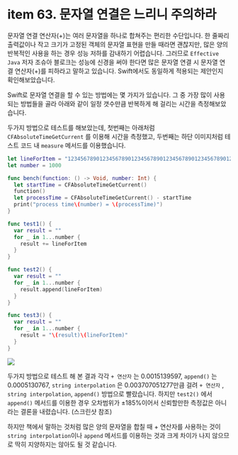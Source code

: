 # item 63. 문자열 연결은 느리니 주의하라

문자열 연결 연산자(+)는 여러 문자열을 하나로 합쳐주는 편리한 수단입니다. 한 줄짜리 출력값이나 작고 크기가 고정된 객체의 문자열 표현을 만들 때라면 괜찮지만, 많은 양의 반복적인 사용을 하는 경우 성능 저하를 감내하기 어렵습니다. 그러므로 `Effective Java` 저자 조슈아 블로크는 성능에 신경을 써야 한다면 많은 문자열 연결 시 문자열 연결 연산자(+)를 피하라고 말하고 있습니다. Swift에서도 동일하게 적용되는 제안인지 확인해보았습니다.

Swift로 문자열 연결을 할 수 있는 방법에는 몇 가지가 있습니다. 그 중 가장 많이 사용되는 방법들을 골라 아래와 같이 일정 갯수만큼 반복하게 해 걸리는 시간을 측정해보았습니다.

두가지 방법으로 테스트를 해보았는데, 첫번째는 아래처럼 `CFAbsoluteTimeGetCurrent` 를 이용해 시간을 측정했고, 두번째는 하단 이미지처럼 테스트 코드 내 `measure` 메서드를 이용했습니다.

```swift
let lineForItem = "12345678901234567890123456789012345678901234567890123456789012345678901234567890"
let number = 1000

func bench(function: () -> Void, number: Int) {
  let startTime = CFAbsoluteTimeGetCurrent()
  function()
  let processTime = CFAbsoluteTimeGetCurrent() - startTime
  print("process time\(number) = \(processTime)")
}

func test1() {
  var result = ""
  for _ in 1...number {
    result += lineForItem
  }
}

func test2() {
  var result = ""
  for _ in 1...number {
    result.append(lineForItem)
  }
}

func test3() {
  var result = ""
  for _ in 1...number {
    result = "\(result)\(lineForItem)"
  }
}
```

<img src="https://user-images.githubusercontent.com/40784518/110232054-bc6f5b80-7f5e-11eb-8d9e-1faf66c52ea5.png"/>

두가지 방법으로 테스트 해 본 결과 각각 `+ 연산자` 는 0.0015139597, `append()` 는 0.0005130767,  `string interpolation` 은 0.003707051277만큼 걸려 `+ 연산자` ,  `string interpolation`, `append()` 방법으로 빨랐습니다. 하지만 `test2()` 에서 `append()` 메서드를 이용한 경우 오차범위가 ±185%이어서 신뢰할만한 측정값은 아니라는 결론을 내렸습니다. (스크린샷 참조)

하지만 책에서 말하는 것처럼 많은 양의 문자열을 합칠 때 + 연산자를 사용하는 것이 `string interpolation`이나 `append` 메서드를 이용하는 것과 크게 차이가 나지 않으므로 딱히 지양하지는 않아도 될 것 같습니다.

